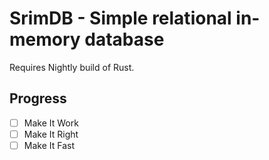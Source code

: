 # SrimDB - Simple relational in-memory database

Requires Nightly build of Rust.

## Progress

* [ ] Make It Work
* [ ] Make It Right
* [ ] Make It Fast